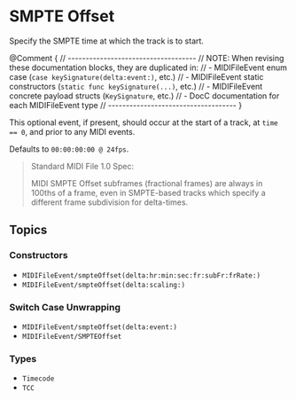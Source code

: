 # SMPTE Offset

Specify the SMPTE time at which the track is to start.

@Comment {
    // ------------------------------------
    // NOTE: When revising these documentation blocks, they are duplicated in:
    //   - MIDIFileEvent enum case (`case keySignature(delta:event:)`, etc.)
    //   - MIDIFileEvent static constructors (`static func keySignature(...)`, etc.)
    //   - MIDIFileEvent concrete payload structs (`KeySignature`, etc.)
    //   - DocC documentation for each MIDIFileEvent type
    // ------------------------------------
}

This optional event, if present, should occur at the start of a track, at `time == 0`, and prior to any MIDI events.

Defaults to `00:00:00:00 @ 24fps`.

> Standard MIDI File 1.0 Spec:
>
> MIDI SMPTE Offset subframes (fractional frames) are always in 100ths of a frame, even in SMPTE-based tracks which specify a different frame subdivision for delta-times.

## Topics

### Constructors

- ``MIDIFileEvent/smpteOffset(delta:hr:min:sec:fr:subFr:frRate:)``
- ``MIDIFileEvent/smpteOffset(delta:scaling:)``

### Switch Case Unwrapping

- ``MIDIFileEvent/smpteOffset(delta:event:)``
- ``MIDIFileEvent/SMPTEOffset``

### Types

- ``Timecode``
- ``TCC``
